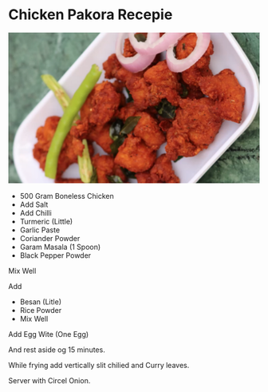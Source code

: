 
# Chicken Pakora Recepie

![](assets/markdown-img-paste-20180317201245567.png)

 - 500 Gram Boneless Chicken
 - Add Salt
 - Add Chilli
 - Turmeric (Little)
 - Garlic Paste
 - Coriander Powder
 - Garam Masala (1 Spoon)
 - Black Pepper Powder

Mix Well

Add

- Besan (Litle)
- Rice Powder
- Mix Well

Add Egg Wite (One Egg)

And rest aside og 15 minutes.

While frying add vertically slit chilied and Curry leaves.

Server with Circel Onion.
